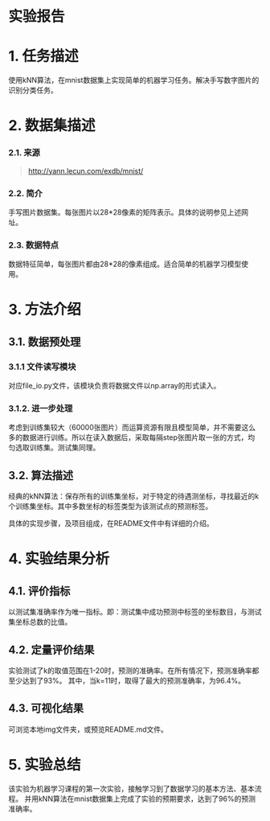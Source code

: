 # 实验报告

# 1. 任务描述
使用kNN算法，在mnist数据集上实现简单的机器学习任务。解决手写数字图片的识别分类任务。

# 2. 数据集描述

### 2.1. 来源
> http://yann.lecun.com/exdb/mnist/

### 2.2. 简介
手写图片数据集。每张图片以28*28像素的矩阵表示。具体的说明参见上述网址。

### 2.3. 数据特点
数据特征简单，每张图片都由28*28的像素组成。适合简单的机器学习模型使用。

# 3. 方法介绍

## 3.1. 数据预处理

### 3.1.1 文件读写模块
对应file_io.py文件，该模块负责将数据文件以np.array的形式读入。

### 3.1.2. 进一步处理
考虑到训练集较大（60000张图片）而运算资源有限且模型简单，并不需要这么多的数据进行训练。所以在读入数据后，采取每隔step张图片取一张的方式，均匀选取训练集。测试集同理。

## 3.2. 算法描述
经典的kNN算法：保存所有的训练集坐标，对于特定的待遇测坐标，寻找最近的k个训练集坐标。其中多数坐标的标签类型为该测试点的预测标签。

具体的实现步骤，及项目组成，在README文件中有详细的介绍。

# 4. 实验结果分析

## 4.1. 评价指标

以测试集准确率作为唯一指标。即：测试集中成功预测中标签的坐标数目，与测试集坐标总数的比值。

## 4.2. 定量评价结果

实验测试了k的取值范围在1-20时，预测的准确率。在所有情况下，预测准确率都至少达到了93%。
其中，当k=11时，取得了最大的预测准确率，为96.4%。

## 4.3. 可视化结果

可浏览本地img文件夹，或预览README.md文件。

# 5. 实验总结

该实验为机器学习课程的第一次实验，接触学习到了数据学习的基本方法、基本流程。
并用kNN算法在mnist数据集上完成了实验的预期要求，达到了96%的预测准确率。
